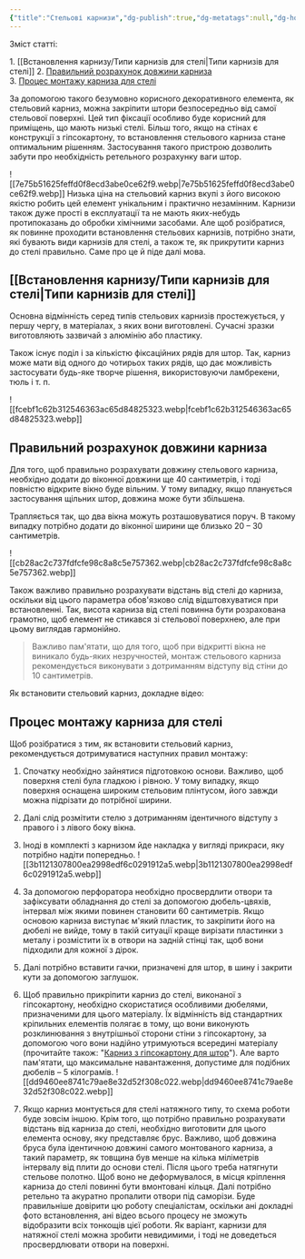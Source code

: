 ```yaml
---
{"title":"Стельові карнизи","dg-publish":true,"dg-metatags":null,"dg-home":null,"permalink":"/vstanovlennya-karnizu/stelovi-karnizi/","dgPassFrontmatter":true,"noteIcon":""}
---
```



Зміст статті:  

1\. [[Встановлення карнизу/Типи карнизів для стелі\|Типи карнизів для стелі]]
2\. [Правильний розрахунок довжини карниза](#2)  
3\. [Процес монтажу карниза для стелі](#3)

За допомогою такого безумовно корисного декоративного елемента, як стельовий карниз, можна закріпити штори безпосередньо від самої стельової поверхні. Цей тип фіксації особливо буде корисний для приміщень, що мають низькі стелі. Більш того, якщо на стінах є конструкції з гіпсокартону, то встановлення стельового карниза стане оптимальним рішенням. Застосування такого пристрою дозволить забути про необхідність ретельного розрахунку ваги штор.

![[7e75b51625feffd0f8ecd3abe0ce62f9.webp\|7e75b51625feffd0f8ecd3abe0ce62f9.webp]]
Низька ціна на стельовий карниз вкупі з його високою якістю робить цей елемент унікальним і практично незамінним. Карнизи також дуже прості в експлуатації та не мають яких-небудь протипоказань до обробки хімічними засобами. Але щоб розібратися, як повинне проходити встановлення стельових карнизів, потрібно знати, які бувають види карнизів для стелі, а також те, як прикрутити карниз до стелі правильно. Саме про це й піде далі мова.

## [[Встановлення карнизу/Типи карнизів для стелі\|Типи карнизів для стелі]]

Основна відмінність серед типів стельових карнизів простежується, у першу чергу, в матеріалах, з яких вони виготовлені. Сучасні зразки виготовляють зазвичай з алюмінію або пластику.

Також існує поділ і за кількістю фіксаційних рядів для штор. Так, карниз може мати від одного до чотирьох таких рядів, що дає можливість застосувати будь-яке творче рішення, використовуючи ламбрекени, тюль і т. п.

![[fcebf1c62b312546363ac65d84825323.webp\|fcebf1c62b312546363ac65d84825323.webp]]


## Правильний розрахунок довжини карниза

Для того, щоб правильно розрахувати довжину стельового карниза, необхідно додати до віконної довжини ще 40 сантиметрів, і тоді повністю відкрите вікно буде вільним. У тому випадку, якщо планується застосування щільних штор, довжина може бути збільшена.

Трапляється так, що два вікна можуть розташовуватися поруч. В такому випадку потрібно додати до віконної ширини ще близько 20 – 30 сантиметрів.

![[cb28ac2c737fdfcfe98c8a8c5e757362.webp\|cb28ac2c737fdfcfe98c8a8c5e757362.webp]]

Також важливо правильно розрахувати відстань від стелі до карниза, оскільки від цього параметра обов'язково слід відштовхуватися при встановленні. Так, висота карниза від стелі повинна бути розрахована грамотно, щоб елемент не стикався зі стельової поверхнею, але при цьому виглядав гармонійно.

> Важливо пам'ятати, що для того, щоб при відкритті вікна не виникало будь-яких незручностей, монтаж стельового карниза рекомендується виконувати з дотриманням відступу від стіни до 10 сантиметрів.

Як встановити стельовий карниз, докладне відео:

## Процес монтажу карниза для стелі

Щоб розібратися з тим, як встановити стельовий карниз, рекомендується дотримуватися наступних правил монтажу:

1.  Спочатку необхідно зайнятися підготовкою основи. Важливо, щоб поверхня стелі була гладкою і рівною. У тому випадку, якщо поверхня оснащена широким стельовим плінтусом, його завжди можна підрізати до потрібної ширини.
2.  Далі слід розмітити стелю з дотриманням ідентичного відступу з правого і з лівого боку вікна.
3.  Іноді в комплекті з карнизом йде накладка у вигляді прикраси, яку потрібно надіти попередньо.
![[3b1121307800ea2998edf6c0291912a5.webp\|3b1121307800ea2998edf6c0291912a5.webp]]
4.  За допомогою перфоратора необхідно просвердлити отвори та зафіксувати обладнання до стелі за допомогою дюбель-цвяхів, інтервал між якими повинен становити 60 сантиметрів. Якщо основою карниза виступає м'який пластик, то закріпити його на дюбелі не вийде, тому в такій ситуації краще вирізати пластинки з металу і розмістити їх в отвори на задній стінці так, щоб вони підходили для кожної з дірок.
5.  Далі потрібно вставити гачки, призначені для штор, в шину і закрити кути за допомогою заглушок.
6.  Щоб правильно прикріпити карниз до стелі, виконаної з гіпсокартону, необхідно скористатися особливими дюбелями, призначеними для цього матеріалу. Їх відмінність від стандартних кріпильних елементів полягає в тому, що вони виконують розклинювання з внутрішньої сторони стіни з гіпсокартону, за допомогою чого вони надійно утримуються всередині матеріалу (прочитайте також: "[Карниз з гіпсокартону для штор](https://ceilingmastak.com.ua/types-ceilings/made-drywall/karniz-v-steli-z-gipsokartonu-varianti-pristroyu.html)"). Але варто пам'ятати, що максимальне навантаження, допустиме для подібних дюбелів – 5 кілограмів.
![[dd9460ee8741c79ae8e32d52f308c022.webp\|dd9460ee8741c79ae8e32d52f308c022.webp]]

1.  Якщо карниз монтується для стелі натяжного типу, то схема роботи буде зовсім іншою. Крім того, що потрібно правильно розрахувати відстань від карниза до стелі, необхідно виготовити для цього елемента основу, яку представляє брус. Важливо, щоб довжина бруса була ідентичною довжині самого монтованого карниза, а такий параметр, як товщина був менше на кілька міліметрів інтервалу від плити до основи стелі. Після цього треба натягнути стельове полотно. Щоб воно не деформувалося, в місця кріплення карниза до стелі повинні бути вмонтовані кільця. Далі потрібно ретельно та акуратно пропалити отвори під саморізи. Буде правильніше довірити цю роботу спеціалістам, оскільки ані докладні фото встановлення, ані відео всього процесу не зможуть відобразити всіх тонкощів цієї роботи. Як варіант, карнизи для натяжної стелі можна зробити невидимими, і тоді не доведеться просвердлювати отвори на поверхні.
